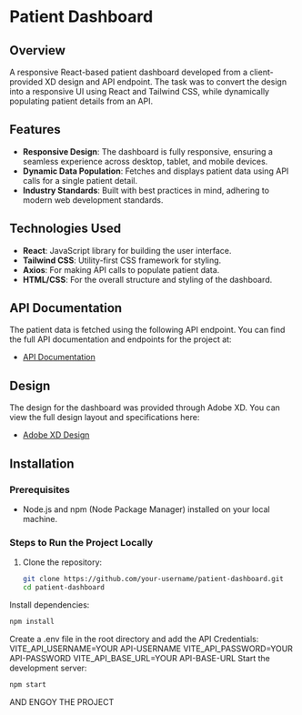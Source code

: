 # Patient Dashboard

## Overview
A responsive React-based patient dashboard developed from a client-provided XD design and API endpoint. The task was to convert the design into a responsive UI using React and Tailwind CSS, while dynamically populating patient details from an API.

## Features
- **Responsive Design**: The dashboard is fully responsive, ensuring a seamless experience across desktop, tablet, and mobile devices.
- **Dynamic Data Population**: Fetches and displays patient data using API calls for a single patient detail.
- **Industry Standards**: Built with best practices in mind, adhering to modern web development standards.

## Technologies Used
- **React**: JavaScript library for building the user interface.
- **Tailwind CSS**: Utility-first CSS framework for styling.
- **Axios**: For making API calls to populate patient data.
- **HTML/CSS**: For the overall structure and styling of the dashboard.

## API Documentation

The patient data is fetched using the following API endpoint. You can find the full API documentation and endpoints for the project at:

- [API Documentation](https://documenter.getpostman.com/view/11861104/2sA35G42ve)

## Design

The design for the dashboard was provided through Adobe XD. You can view the full design layout and specifications here:

- [Adobe XD Design](https://xd.adobe.com/view/121254c9-532f-4772-a1ba-dfe529a96b39-4741/)

## Installation

### Prerequisites
- Node.js and npm (Node Package Manager) installed on your local machine.

### Steps to Run the Project Locally

1. Clone the repository:

   ```bash
   git clone https://github.com/your-username/patient-dashboard.git
   cd patient-dashboard
   ```
Install dependencies:
```bash
npm install
```
Create a .env file in the root directory and add the API Credentials:
VITE_API_USERNAME=YOUR API-USERNAME
VITE_API_PASSWORD=YOUR API-PASSWORD
VITE_API_BASE_URL=YOUR API-BASE-URL
Start the development server:
```bash
npm start
```
  AND ENGOY THE PROJECT


